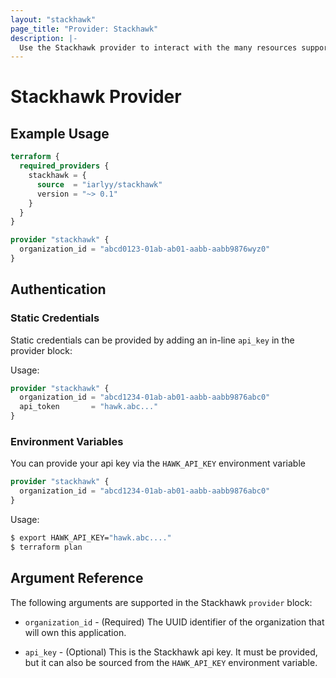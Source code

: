 ```yaml
---
layout: "stackhawk"
page_title: "Provider: Stackhawk"
description: |-
  Use the Stackhawk provider to interact with the many resources supported by Stackhawk. You must configure the provider with the proper credentials before you can use it.
---
```


# Stackhawk Provider

## Example Usage

```terraform
terraform {
  required_providers {
    stackhawk = {
      source  = "iarlyy/stackhawk"
      version = "~> 0.1"
    }
  }
}

provider "stackhawk" {
  organization_id = "abcd0123-01ab-ab01-aabb-aabb9876wyz0"
}
```

## Authentication

### Static Credentials

Static credentials can be provided by adding an in-line `api_key` in the
provider block:

Usage:

```terraform
provider "stackhawk" {
  organization_id = "abcd1234-01ab-ab01-aabb-aabb9876abc0"
  api_token       = "hawk.abc..."
}
```

### Environment Variables

You can provide your api key via the `HAWK_API_KEY` environment variable

```terraform
provider "stackhawk" {
  organization_id = "abcd1234-01ab-ab01-aabb-aabb9876abc0"
}
```

Usage:

```sh
$ export HAWK_API_KEY="hawk.abc...."
$ terraform plan
```

## Argument Reference

The following arguments are supported in the Stackhawk `provider` block:

* `organization_id` - (Required) The UUID identifier of the organization that
will own this application.

* `api_key` - (Optional) This is the Stackhawk api key. It must be provided, but
  it can also be sourced from the `HAWK_API_KEY` environment variable.
